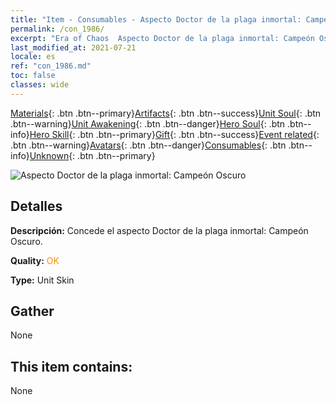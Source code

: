 ```yaml
---
title: "Item - Consumables - Aspecto Doctor de la plaga inmortal: Campeón Oscuro"
permalink: /con_1986/
excerpt: "Era of Chaos  Aspecto Doctor de la plaga inmortal: Campeón Oscuro"
last_modified_at: 2021-07-21
locale: es
ref: "con_1986.md"
toc: false
classes: wide
---
```

 [Materials](/ItemsES/){: .btn .btn--primary}[Artifacts](/ItemsES/Artifacts/){: .btn .btn--success}[Unit Soul](/ItemsES/UnitSoul/){: .btn .btn--warning}[Unit Awakening](/ItemsES/UnitAwakening/){: .btn .btn--danger}[Hero Soul](/ItemsES/HeroSoul/){: .btn .btn--info}[Hero Skill](/ItemsES/HeroSkill/){: .btn .btn--primary}[Gift](/ItemsES/Gift/){: .btn .btn--success}[Event related](/ItemsES/Events/){: .btn .btn--warning}[Avatars](/ItemsES/Avatars/){: .btn .btn--danger}[Consumables](/ItemsES/Consumables/){: .btn .btn--info}[Unknown](/ItemsES/Unknown/){: .btn .btn--primary}

 ![Aspecto Doctor de la plaga inmortal: Campeón Oscuro](/images/u/ti_sishendiancangpifu.jpg)

## Detalles
 **Descripción:** Concede el aspecto Doctor de la plaga inmortal: Campeón Oscuro.

 **Quality:** <span style="color: #FF8C00">OK</span>

 **Type:** Unit Skin

## Gather

  None

## This item contains:

  None

